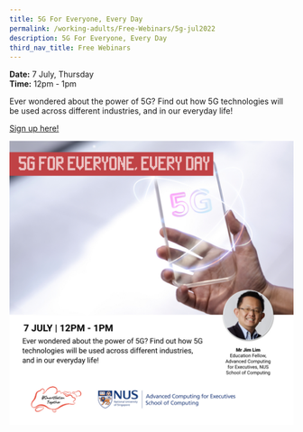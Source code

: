 ```yaml
---
title: 5G For Everyone, Every Day
permalink: /working-adults/Free-Webinars/5g-jul2022
description: 5G For Everyone, Every Day
third_nav_title: Free Webinars
---
```

**Date:** 7 July, Thursday
<br> **Time:** 12pm - 1pm

Ever wondered about the power of 5G? Find out how 5G technologies will be used across different industries, and in our everyday life!

[Sign up here!](https://go.gov.sg/wa-5gforeveryone-jul22)

![free webinars on 5g technology for working adults](/images/Jul%202022/7%20Jul_WA.jpeg)